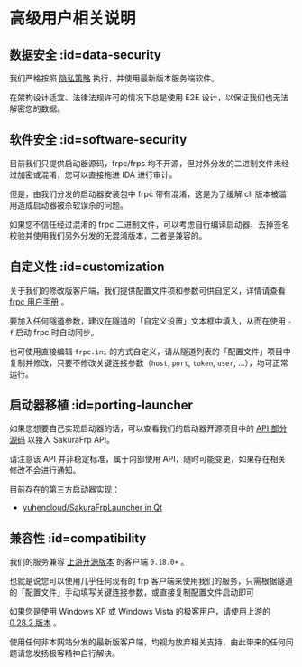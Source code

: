 # 高级用户相关说明

## 数据安全 :id=data-security

我们严格按照 [隐私策略](https://www.natfrp.com/policy/privacy) 执行，并使用最新版本服务端软件。

在架构设计适宜、法律法规许可的情况下总是使用 E2E 设计，以保证我们也无法解密您的数据。

## 软件安全 :id=software-security

目前我们只提供启动器源码，frpc/frps 均不开源，但对外分发的二进制文件未经过加密或混淆，您可以直接拖进 IDA 进行审计。

但是，由我们分发的启动器安装包中 frpc 带有混淆，这是为了缓解 cli 版本被滥用造成启动器被杀软误杀的问题。

如果您不信任经过混淆的 frpc 二进制文件，可以考虑自行编译启动器、去掉签名校验并使用我们另外分发的无混淆版本，二者是兼容的。

## 自定义性 :id=customization

关于我们的修改版客户端，我们提供配置文件项和参数可供自定义，详情请查看 [frpc 用户手册](/frpc/manual) 。

要加入任何隧道参数，建议在隧道的「自定义设置」文本框中填入，从而在使用 `-f` 启动 frpc 时自动同步。

也可使用直接编辑 `frpc.ini` 的方式自定义，请从隧道列表的「配置文件」项目中复制并修改，只要不修改关键连接参数（`host`, `port`, `token`, `user`, ...），均可正常运行。

## 启动器移植 :id=porting-launcher

如果您想要自己实现启动器的话，可以查看我们的启动器开源项目中的 [API 部分源码](https://github.com/natfrp/SakuraFrpLauncher/blob/master/SakuraFrpService/Natfrp.cs) 以接入 SakuraFrp API。

请注意该 API 并非稳定标准，属于内部使用 API，随时可能变更，如果存在相关修改不会进行通知。

目前存在的第三方启动器实现：
 - [yuhencloud/SakuraFrpLauncher in Qt](https://github.com/yuhencloud/SakuraFrpLauncher)

## 兼容性 :id=compatibility

我们的服务兼容 [上游开源版本](https://github.com/fatedier/frp) 的客户端 `0.18.0+` 。

也就是说您可以使用几乎任何现有的 frp 客户端来使用我们的服务，只需根据隧道的「配置文件」手动填写关键连接参数，或直接复制配置文件启动即可

如果您是使用 Windows XP 或 Windows Vista 的极客用户，请使用上游的 [0.28.2 版本](https://github.com/fatedier/frp/releases/tag/v0.28.2) 。

使用任何非本网站分发的最新版客户端，均视为放弃相关支持，由此带来的任何问题请您发扬极客精神自行解决。
